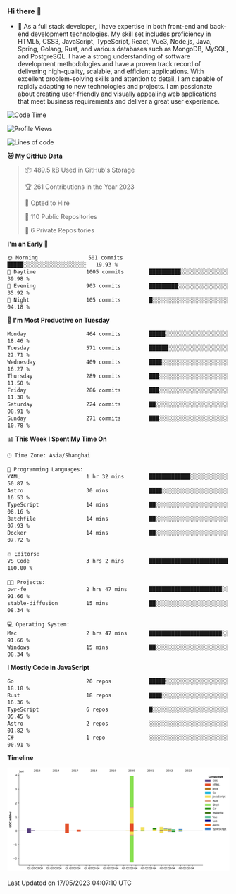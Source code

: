 ### Hi there 👋

- 🌱 As a full stack developer, I have expertise in both front-end and back-end development technologies. My skill set includes proficiency in HTML5, CSS3, JavaScript, TypeScript, React, Vue3, Node.js, Java, Spring, Golang, Rust, and various databases such as MongoDB, MySQL, and PostgreSQL. I have a strong understanding of software development methodologies and have a proven track record of delivering high-quality, scalable, and efficient applications. With excellent problem-solving skills and attention to detail, I am capable of rapidly adapting to new technologies and projects. I am passionate about creating user-friendly and visually appealing web applications that meet business requirements and deliver a great user experience.

<!--START_SECTION:waka-->
![Code Time](http://img.shields.io/badge/Code%20Time-1%2C032%20hrs%2022%20mins-blue)

![Profile Views](http://img.shields.io/badge/Profile%20Views-5-blue)

![Lines of code](https://img.shields.io/badge/From%20Hello%20World%20I%27ve%20Written-5.9%20million%20lines%20of%20code-blue)

**🐱 My GitHub Data** 

> 📦 489.5 kB Used in GitHub's Storage 
 > 
> 🏆 261 Contributions in the Year 2023
 > 
> 💼 Opted to Hire
 > 
> 📜 110 Public Repositories 
 > 
> 🔑 6 Private Repositories 
 > 
**I'm an Early 🐤** 

```text
🌞 Morning                501 commits         █████░░░░░░░░░░░░░░░░░░░░   19.93 % 
🌆 Daytime                1005 commits        ██████████░░░░░░░░░░░░░░░   39.98 % 
🌃 Evening                903 commits         █████████░░░░░░░░░░░░░░░░   35.92 % 
🌙 Night                  105 commits         █░░░░░░░░░░░░░░░░░░░░░░░░   04.18 % 
```
📅 **I'm Most Productive on Tuesday** 

```text
Monday                   464 commits         █████░░░░░░░░░░░░░░░░░░░░   18.46 % 
Tuesday                  571 commits         ██████░░░░░░░░░░░░░░░░░░░   22.71 % 
Wednesday                409 commits         ████░░░░░░░░░░░░░░░░░░░░░   16.27 % 
Thursday                 289 commits         ███░░░░░░░░░░░░░░░░░░░░░░   11.50 % 
Friday                   286 commits         ███░░░░░░░░░░░░░░░░░░░░░░   11.38 % 
Saturday                 224 commits         ██░░░░░░░░░░░░░░░░░░░░░░░   08.91 % 
Sunday                   271 commits         ███░░░░░░░░░░░░░░░░░░░░░░   10.78 % 
```


📊 **This Week I Spent My Time On** 

```text
🕑︎ Time Zone: Asia/Shanghai

💬 Programming Languages: 
YAML                     1 hr 32 mins        █████████████░░░░░░░░░░░░   50.87 % 
Astro                    30 mins             ████░░░░░░░░░░░░░░░░░░░░░   16.53 % 
TypeScript               14 mins             ██░░░░░░░░░░░░░░░░░░░░░░░   08.16 % 
Batchfile                14 mins             ██░░░░░░░░░░░░░░░░░░░░░░░   07.93 % 
Docker                   14 mins             ██░░░░░░░░░░░░░░░░░░░░░░░   07.72 % 

🔥 Editors: 
VS Code                  3 hrs 2 mins        █████████████████████████   100.00 % 

🐱‍💻 Projects: 
pwr-fe                   2 hrs 47 mins       ███████████████████████░░   91.66 % 
stable-diffusion         15 mins             ██░░░░░░░░░░░░░░░░░░░░░░░   08.34 % 

💻 Operating System: 
Mac                      2 hrs 47 mins       ███████████████████████░░   91.66 % 
Windows                  15 mins             ██░░░░░░░░░░░░░░░░░░░░░░░   08.34 % 
```

**I Mostly Code in JavaScript** 

```text
Go                       20 repos            █████░░░░░░░░░░░░░░░░░░░░   18.18 % 
Rust                     18 repos            ████░░░░░░░░░░░░░░░░░░░░░   16.36 % 
TypeScript               6 repos             █░░░░░░░░░░░░░░░░░░░░░░░░   05.45 % 
Astro                    2 repos             ░░░░░░░░░░░░░░░░░░░░░░░░░   01.82 % 
C#                       1 repo              ░░░░░░░░░░░░░░░░░░░░░░░░░   00.91 % 
```



**Timeline**

![Lines of Code chart](https://raw.githubusercontent.com/elton/elton/main/assets/bar_graph.png)


 Last Updated on 17/05/2023 04:07:10 UTC
<!--END_SECTION:waka-->

<!--
**elton/elton** is a ✨ _special_ ✨ repository because its `README.md` (this file) appears on your GitHub profile.

Here are some ideas to get you started:

- 🔭 I’m currently working on ...
- 🌱 I’m currently learning ...
- 👯 I’m looking to collaborate on ...
- 🤔 I’m looking for help with ...
- 💬 Ask me about ...
- 📫 How to reach me: ...
- 😄 Pronouns: ...
- ⚡ Fun fact: ...
-->
